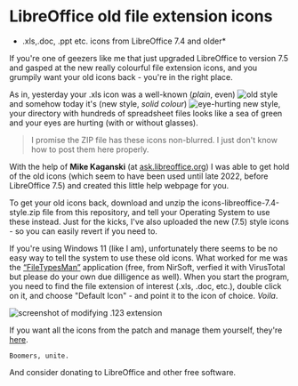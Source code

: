 # LibreOffice old file extension icons
* .xls,.doc, .ppt etc. icons from LibreOffice 7.4 and older*

If you're one of geezers like me that just upgraded LibreOffice to version 7.5 and gasped at the new really colourful file extension icons, and you grumpily want your old icons back - you're in the right place.

As in, yesterday your .xls icon was a well-known (_plain_, even) ![old style](https://github.com/DrunkenCommie/LibreOffice-old-extension-icons/assets/41784423/fa554c2c-9ab1-4a5d-9e36-d90b4a4545a3)
 and somehow today it's (new style, _solid colour_) ![eye-hurting new style](https://github.com/DrunkenCommie/LibreOffice-old-extension-icons/assets/41784423/b21e45c5-fd2e-433e-b64e-08febac5f836), your directory with hundreds of spreadsheet files looks like a sea of green and your eyes are hurting (with or without glasses).

> I promise the ZIP file has these icons non-blurred. I just don't know how to post them here properly.


With the help of **Mike Kaganski** (at [ask.libreoffice.org](https://ask.libreoffice.org/t/new-installation-of-libreoffice-installed-horrible-file-extension-icons/91710)) I was able to get hold of the old icons (which seem to have been used until late 2022, before LibreOffice 7.5) and created this little help webpage for you.

To get your old icons back, download and unzip the icons-libreoffice-7.4-style.zip file from this repository, and tell your Operating System to use these instead. Just for the kicks, I've also uploaded the new (7.5) style icons - so you can easily revert if you need to.

If you're using Windows 11 (like I am), unfortunately there seems to be no easy way to tell the system to use these old icons. What worked for me was the [“FileTypesMan”](https://www.nirsoft.net/utils/file_types_manager.html) application (free, from NirSoft, verfied it with VirusTotal but please do your own due dilligence as well). When you start the program, you need to find the file extension of interest (.xls, .doc, etc.), double click on it, and choose "Default Icon" - and point it to the icon of choice. _Voila_.

![screenshot of modifying .123 extension](https://github.com/DrunkenCommie/LibreOffice-old-extension-icons/assets/41784423/7f2abcd7-dbe2-41de-a0f3-c5a01f328815)



If you want all the icons from the patch and manage them yourself, they're [here](https://gerrit.libreoffice.org/c/core/+/143885).

`Boomers, unite.`

And consider donating to LibreOffice and other free software.
